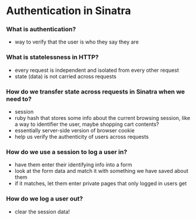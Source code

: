 # Authentication in Sinatra

### What is authentication?
* way to verify that the user is who they say they are

### What is statelessness in HTTP?
* every request is independent and isolated from every other request
* state (data) is not carried across requests

### How do we transfer state across requests in Sinatra when we need to?
* session
* ruby hash that stores some info about the current browsing session, like a way to identifier the user, maybe shopping cart contents?
* essentially server-side version of browser cookie
* help us verify the authenticity of users across requests

### How do we use a session to log a user in?
* have them enter their identifying info into a form
* look at the form data and match it with something we have saved about them
* if it matches, let them enter private pages that only logged in users get

### How do we log a user out?
* clear the session data!
